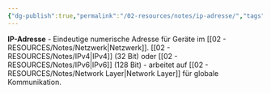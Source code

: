 ```yaml
---
{"dg-publish":true,"permalink":"/02-resources/notes/ip-adresse/","tags":["netzwerk/adressierung","internet/identifikation"],"noteIcon":"","updated":"2025-08-27T15:03:20.188+02:00"}
---
```



**IP-Adresse** - Eindeutige numerische Adresse für Geräte im [[02 - RESOURCES/Notes/Netzwerk\|Netzwerk]].
[[02 - RESOURCES/Notes/IPv4\|IPv4]] (32 Bit) oder [[02 - RESOURCES/Notes/IPv6\|IPv6]] (128 Bit) - arbeitet auf [[02 - RESOURCES/Notes/Network Layer\|Network Layer]] für globale Kommunikation.